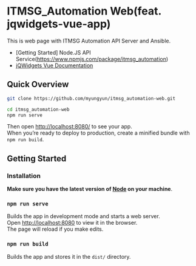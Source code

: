 ﻿# ITMSG_Automation Web(feat. jqwidgets-vue-app)
This is web page with ITMSG Automation API Server and Ansible.
  - [Getting Started]
    Node.JS API Service(https://www.npmjs.com/package/itmsg_automation)
  - [jQWidgets Vue Documentation](http://www.jqwidgets.com/vue-components-documentation/)

## Quick Overview
```sh
git clone https://github.com/myungyun/itmsg_automation-web.git

cd itmsg_automation-web
npm run serve
```

Then open [http://localhost:8080/](http://localhost:8080/) to see your app.<br>
When you’re ready to deploy to production, create a minified bundle with `npm run build`.

## Getting Started

### Installation

<!-- Install it once globally:

```sh
npm install -g create-jqwidgets-vue-app
``` -->

**Make sure you have the latest version of [Node](https://nodejs.org/en/) on your machine**.

<!-- ### Creating an App

```sh
create-jqwidgets-vue-app my-app
cd my-app
```

It will create a directory called `my-app` inside the current folder.<br>
Inside that directory, it will generate the initial project structure and install the transitive dependencies:

```
my-app
├── node_modules
├── public
├── src
├── .gitignore
├── babel.config.js
├── package.json
├── package-lock.json
├── README.md
```

Subfolders are not shown in order to keep it short.<br>
Once the installation is done, you can run some commands inside the project folder: -->

### `npm run serve`
Builds the app in development mode and starts a web server. <br />
Open [http://localhost:8080](http://localhost:8080) to view it in the browser. <br />
The page will reload if you make edits.

### `npm run build`
Builds the app and stores it in the `dist/` directory.

<!-- ## Why Use This?

**If you’re getting started** with `jQWidgets` and `Vue`, using `create-jqwidgets-vue-app` is the easiest way to do this.  <br />
Just install, run and you will see an Vue jQWidgets Grid on your page. <br />
Then you can customize the project as much as you want, making something great. -->
